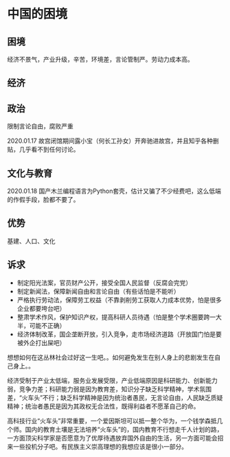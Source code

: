 # 中国的困境

## 困境

经济不景气，产业升级，辛苦，环境差，言论管制严。劳动力成本高。

## 经济

## 政治

限制言论自由，腐败严重

2020.01.17 故宫闭馆期间露小宝（何长工孙女）开奔驰进故宫，并且知乎各种删贴，几乎看不到任何讨论。

## 文化与教育

2020.01.18 国产木兰编程语言为Python套壳，估计又骗了不少经费吧，这么低端的作假手段，脸都不要了。

## 优势

基建、人口、文化

## 诉求

- 制定阳光法案，官员财产公开，接受全国人民监督（反腐会完党）
- 制定新闻法，保障新闻自由和言论自由（有些话怕是不能听）
- 严格执行劳动法，保障劳工权益（不靠剥削劳工获取人力成本优势，怕是很多企业都要垮台吧）
- 整肃学术作风，保护知识产权，提高科研人员待遇（怕是整个学术圈要跨一大半，可能不正确）
- 经济体制改革，国企垄断开放，引入竞争，走市场经济道路（开放国门怕是要被外企打出屎吧）

想想如何在这丛林社会过好这一生吧。。如何避免发生在别人身上的悲剧发生在自己身上。。



经济受制于产业太低端，服务业发展受限，产业低端原因是科研能力、创新能力弱，竞争力差；科研能力弱是因为教育差，知识分子缺乏科学精神，学术氛围差，“火车头”不行；缺乏科学精神是因为统治者愚民，无言论自由，人民缺乏质疑精神；统治者愚民是因为其政权无合法性，既得利益者不愿革自己的命。

高科技行业“火车头”非常重要，一个爱因斯坦可以抵一整个华为，一个钱学森抵几个师。国内的教育土壤是无法培养“火车头”的，国内教育不行想走千人计划的路，一方面顶尖科学家是否愿意为了优厚待遇放弃国外自由的生活，另一方面可能会招来一些投机分子吧。有民族主义崇高理想的我想应该是很小一部分。